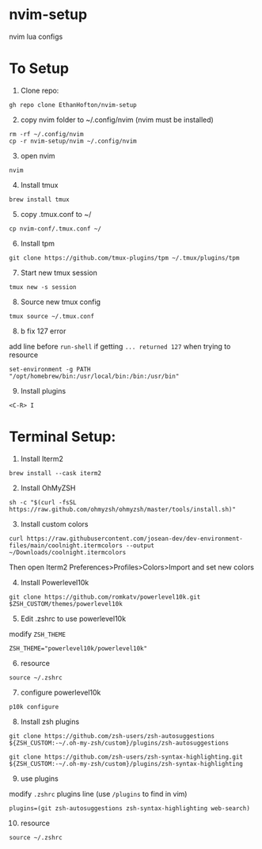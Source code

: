 # nvim-setup

nvim lua configs

# To Setup

1. Clone repo:

```
gh repo clone EthanHofton/nvim-setup
```

2. copy nvim folder to ~/.config/nvim (nvim must be installed)

```
rm -rf ~/.config/nvim
cp -r nvim-setup/nvim ~/.config/nvim
```

3. open nvim

```
nvim
```

4. Install tmux

```
brew install tmux
```

5. copy .tmux.conf to ~/

```
cp nvim-conf/.tmux.conf ~/
```

6. Install tpm

```
git clone https://github.com/tmux-plugins/tpm ~/.tmux/plugins/tpm
```

7. Start new tmux session

```
tmux new -s session
```

8. Source new tmux config

```
tmux source ~/.tmux.conf
```

8. b fix 127 error

add line before `run-shell` if getting `... returned 127` when trying to resource
```
set-environment -g PATH "/opt/homebrew/bin:/usr/local/bin:/bin:/usr/bin"
```

9. Install plugins

```
<C-R> I
```

# Terminal Setup:

1. Install Iterm2

```
brew install --cask iterm2
```

2. Install OhMyZSH

```
sh -c "$(curl -fsSL https://raw.github.com/ohmyzsh/ohmyzsh/master/tools/install.sh)"
```

3. Install custom colors

```
curl https://raw.githubusercontent.com/josean-dev/dev-environment-files/main/coolnight.itermcolors --output ~/Downloads/coolnight.itermcolors
```

Then open Iterm2 Preferences>Profiles>Colors>Import and set new colors

4. Install Powerlevel10k

```
git clone https://github.com/romkatv/powerlevel10k.git $ZSH_CUSTOM/themes/powerlevel10k
```

5. Edit .zshrc to use powerlevel10k

modify `ZSH_THEME`
```
ZSH_THEME="powerlevel10k/powerlevel10k"
```

6. resource

```
source ~/.zshrc
```

7. configure powerlevel10k

```
p10k configure
```

8. Install zsh plugins

```
git clone https://github.com/zsh-users/zsh-autosuggestions ${ZSH_CUSTOM:-~/.oh-my-zsh/custom}/plugins/zsh-autosuggestions
```

```
git clone https://github.com/zsh-users/zsh-syntax-highlighting.git ${ZSH_CUSTOM:-~/.oh-my-zsh/custom}/plugins/zsh-syntax-highlighting
```

9. use plugins

modify `.zshrc` plugins line (use `/plugins` to find in vim)
```
plugins=(git zsh-autosuggestions zsh-syntax-highlighting web-search)
```

10. resource

```
source ~/.zshrc
```
